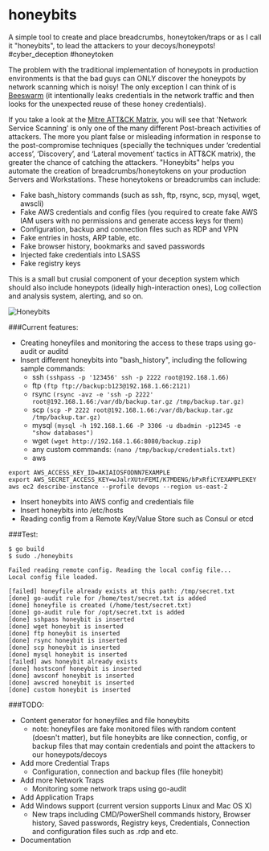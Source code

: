 # honeybits
A simple tool to create and place breadcrumbs, honeytoken/traps or as I call it "honeybits", to lead the attackers to your decoys/honeypots! #cyber_deception #honeytoken

The problem with the traditional implementation of honeypots in production environments is that the bad guys can ONLY discover the honeypots by network scanning which is noisy! The only exception I can think of is [Beeswarm](https://github.com/honeynet/beeswarm) (it intentionally leaks credentials in the network traffic and then looks for the unexpected reuse of these honey credentials).

If you take a look at the [Mitre ATT&CK Matrix](https://attack.mitre.org/wiki/Main_Page), you will see that 'Network Service Scanning' is only one of the many different Post-breach activities of attackers. The more you plant false or misleading information in response to the post-compromise techniques (specially the techniques under ‘credential access’, ‘Discovery’, and ‘Lateral movement’ tactics in ATT&CK matrix), the greater the chance of catching the attackers. "Honeybits" helps you automate the creation of breadcrumbs/honeytokens on your production Servers and Workstations. These honeytokens or breadcrumbs can include:
* Fake bash_history commands (such as ssh, ftp, rsync, scp, mysql, wget, awscli)
* Fake AWS credentials and config files (you required to create fake AWS IAM users with no permissions and generate access keys for them)
* Configuration, backup and connection files such as RDP and VPN
* Fake entries in hosts, ARP table, etc.
* Fake browser history, bookmarks and saved passwords
* Injected fake credentials into LSASS
* Fake registry keys

This is a small but crusial component of your deception system which should also include honeypots (ideally high-interaction ones), Log collection and analysis system, alerting, and so on. 

![Honeybits](https://github.com/0x4D31/honeybits/blob/master/docs/honeybits.png)

###Current features:
* Creating honeyfiles and monitoring the access to these traps using go-audit or auditd 
* Insert different honeybits into "bash_history", including the following sample commands:
  + ssh
```(sshpass -p '123456' ssh -p 2222 root@192.168.1.66)```
  + ftp
```(ftp ftp://backup:b123@192.168.1.66:2121)```
  + rsync
```(rsync -avz -e 'ssh -p 2222' root@192.168.1.66:/var/db/backup.tar.gz /tmp/backup.tar.gz)```
  + scp
```(scp -P 2222 root@192.168.1.66:/var/db/backup.tar.gz /tmp/backup.tar.gz)```
  + mysql
```(mysql -h 192.168.1.66 -P 3306 -u dbadmin -p12345 -e "show databases")```
  + wget
```(wget http://192.168.1.66:8080/backup.zip)```
  + any custom commands:
```(nano /tmp/backup/credentials.txt)```
  + aws
```
export AWS_ACCESS_KEY_ID=AKIAIOSFODNN7EXAMPLE
export AWS_SECRET_ACCESS_KEY=wJalrXUtnFEMI/K7MDENG/bPxRfiCYEXAMPLEKEY
aws ec2 describe-instance --profile devops --region us-east-2
```
* Insert honeybits into AWS config and credentials file
* Insert honeybits into /etc/hosts
* Reading config from a Remote Key/Value Store such as Consul or etcd

###Test:
```
$ go build
$ sudo ./honeybits 

Failed reading remote config. Reading the local config file...
Local config file loaded.

[failed] honeyfile already exists at this path: /tmp/secret.txt
[done] go-audit rule for /home/test/secret.txt is added
[done] honeyfile is created (/home/test/secret.txt)
[done] go-audit rule for /opt/secret.txt is added
[done] sshpass honeybit is inserted
[done] wget honeybit is inserted
[done] ftp honeybit is inserted
[done] rsync honeybit is inserted
[done] scp honeybit is inserted
[done] mysql honeybit is inserted
[failed] aws honeybit already exists
[done] hostsconf honeybit is inserted
[done] awsconf honeybit is inserted
[done] awscred honeybit is inserted
[done] custom honeybit is inserted
```

###TODO:
* Content generator for honeyfiles and file honeybits
  + note: honeyfiles are fake monitored files with random content (doesn't matter), but file honeybits are like connection, config, or backup files that may contain credentials and point the attackers to our honeypots/decoys
* Add more Credential Traps
  + Configuration, connection and backup files (file honeybit)
* Add more Network Traps
  + Monitoring some network traps using go-audit
* Add Application Traps
* Add Windows support (current version supports Linux and Mac OS X)
  + New traps including CMD/PowerShell commands history, Browser history, Saved passwords, Registry keys, Credentials, Connection and configuration files such as .rdp and etc.
* Documentation

